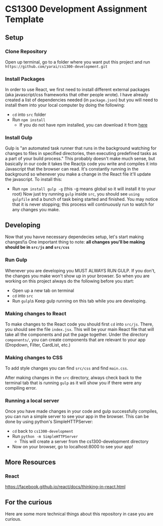 # CS1300 Development Assignment Template

## Setup ##

### Clone Repository ###
Open up terminal, go to a folder where you want put this project and run 
`https://github.com/yarai/cs1300-development.git`

### Install Packages ###
In order to use React, we first need to install different external packages (aka javascript/css frameworks that other people wrote). I have already created a list of dependencies needed (in `package.json`) but you will need to install them into your local computer by doing the following:
* `cd` into `src` folder
* Run `npm install`
  * If you do not have npm installed, you can download it from [here](https://nodejs.org/en/)

### Install Gulp ###
Gulp is "an automated task runner that runs in the background watching for changes to files in specified directories, then executing predefined tasks as a part of your build process." This probably doesn't make much sense, but basically in our code it takes the Reactjs code you write and compiles it into Javascript that the browser can read. It's constantly running in the background so whenever you make a change in the React file it'll update the javascript. To install this:
* Run `npm install gulp -g` (this -g means global so it will install it to your root)
Now just try running `gulp` inside `src`, you should see `using gulpfile` and a bunch of task being started and finished. You may notice that it is never stopping; this process will continuously run to watch for any changes you make.

## Developing ##
Now that you havve necessary dependecies setup, let's start making changes!\s
One important thing to note: **all changes you'll be making should be in `src/js` and `src/css`**

### Run Gulp ###
Whenever you are developing you MUST ALWAYS RUN GULP. If you don't, the changes you make won't show up in your browser. So when you are working on this project always do the following before you start:
* Open up a new tab on terminal
* `cd` into `src`
* Run `gulp`\s
Keep gulp running on this tab while you are developing.

### Making changes to React ###
To make changes to the React code you should first `cd` into `src/js`. There, you should see the file `index.jsx`. This will be your main React file that will take all the components and put the page together. Under the directory `components/`, you can create components that are relevant to your app (Dropdown, Filter, CardList, etc.)

### Making changes to CSS ###
To add style changes you can find `src/css` and find `main.css`.

After making changes in the `src` directory, always check back to the terminal tab that is running `gulp` as it will show you if there were any compiling error.

### Running a local server ###
Once you have made changes in your code and gulp successfully compiles, you can run a simple server to see your app in the browser. This can be done by using python's SimpleHTTPServer:
* `cd` back to `cs1300-development`
* Run `python -m SimpleHTTPServer`
  * This will create a server from the cs1300-development directory
* Now on your browser, go to localhost:8000 to see your app!

## More Resources ##

### React ###
https://facebook.github.io/react/docs/thinking-in-react.html

## For the curious ##
Here are some more technical things about this repository in case you are curious.
